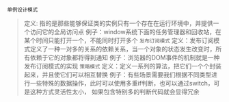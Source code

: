 `单例设计模式`
> 定义: 指的是那些能够保证类的实例只有一个存在在运行环境中，并提供一个访问它的全局访问点
> 例子：window系统下面的任务管理器和回收站，在某个时间只能打开一个，不能同时打开多个
`发布订阅模式`
> 定义：发布订阅模式定义了一种一对多的关系的依赖关系，当一个对象的状态发生改变时，所有依赖于它的对象都将得到通知
> 例子：浏览器的DOM事件的机制就是一种发布订阅模式的实现
`策略模式`
> 定义：定义一系列的算法，把它们一个个封装起来，并且使它们可以相互替换
> 例子：有些场景需要我们根据不同类型进行一些特殊的数据操作，此时可以使用多重if判断，也可以通过switch，可是这种方式灵活性太小，
> 如果包含特别多的判断代码就会显得冗余
